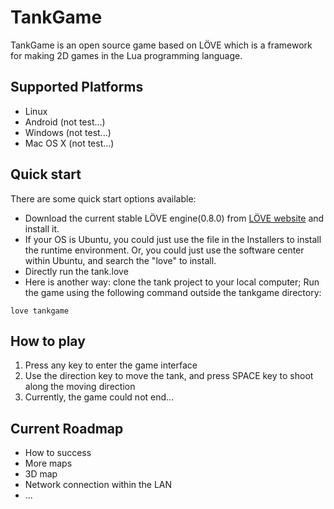 # TankGame

TankGame is an open source game based on LÖVE which is a framework for making 2D games in the Lua programming language. 

## Supported Platforms    
* Linux 
* Android (not test...)
* Windows (not test...)
* Mac OS X (not test...)

## Quick start

There are some quick start options available:

* Download the current stable LÖVE engine(0.8.0) from [LÖVE website](https://love2d.org/) and install it. 
* If your OS is Ubuntu, you could just use the file in the Installers to install the runtime environment. Or, you could just use the software center within Ubuntu, and search the "love" to install.
* Directly run the tank.love
* Here is another way: clone the tank project to your local computer; Run the game using the following command outside the tankgame directory:    
```
love tankgame
```


## How to play

1. Press any key to enter the game interface
2. Use the direction key to move the tank, and press SPACE key to shoot along the moving direction
3. Currently, the game could not end...

## Current Roadmap

* How to success
* More maps
* 3D map
* Network connection within the LAN
* ...